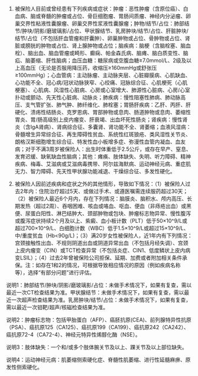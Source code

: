1. 被保险人目前或曾经患有下列疾病或症状：肿瘤：恶性肿瘤（含原位癌）、白血病、脑或脊髓的肿瘤或占位、骨巨细胞瘤、胃肠间质瘤、神经内分泌瘤、卵巢交界性粘液性囊腺瘤、卵巢交界性浆液性囊腺瘤；肿物/结节/占位：肺部结节/肿块/阴影/磨玻璃影/占位、甲状腺结节、乳房肿块/结节/占位、肝脏肿块/结节/占位（不包括肝血管瘤和肝囊肿）、卵巢肿物或占位、骨肿物或占位、肾脏或膀胱的肿物或占位、肾上腺肿物或占位；脑疾病：脑梗（含脑栓塞、脑血栓）、脑出血、脑血管瘤或畸形、癫痫、帕金森氏病、脑瘫、脑白质变性、脑疝、脑萎缩、肝性脑病；血压血糖：糖尿病或空腹血糖≥7.0mmol/L、2级及以上高血压（无论是否服用降压药，收缩压≥160mmHg或舒张压≥100mmHg）；心血管病：主动脉瘤、主动脉夹层、心脏瓣膜病、心肌缺血、心功能不全、冠心病/冠状动脉狭窄、心绞痛、冠脉综合征、心肌梗死（心肌梗塞）、心肌病、风湿性心脏病、心房或心室增大、肺源性心脏病、心房/心室扑动或颤动、先天性心脏病、动脉炎；肺疾病：慢性阻塞性肺病、肺动脉高压、支气管扩张、肺气肿、肺纤维化、肺栓塞；胃肠肝疾病：乙肝、丙肝、肝硬化、溃疡性结肠炎、克罗恩病、胃部肿物或息肉、肠道肿物或息肉、萎缩性胃炎、胃/肠高级别上皮内瘤变、肝衰竭、出血坏死性肠炎；肾疾病：慢性肾炎（含IgA肾病）、肾病综合征、多囊肾、肾功能不全、肾萎缩；血液风湿病：骨髓增生异常综合征、再生障碍性贫血、系统性红斑狼疮、类风湿性关节炎、朗格汉斯细胞增生综合征、特发性血小板增多症、弥漫性血管内凝血、血友病；对于不满3周岁被保险人：出生时体重低于2.5公斤，或存在早产、窒息、发育迟缓、缺氧缺血性脑病；其他：瘫痪、肢体缺失、失明、听力障碍、精神疾病、梅毒、艾滋病或艾滋病毒携带、阿尔兹海默病、运动神经元病、重症肌无力、智力障碍、先天性甲状腺功能减退、干燥综合征、多发性硬化。

2. 被保险人因前述疾病和症状之外的其他情形，导致如下情况：（1）被保险人过去2年内：住院治疗超过5天、或做过手术、或遵医嘱需连续服药超过30天；（2）被保险人最近6个月内，存在下列情况：脑膜炎、脑积水、颅内高压、长期发热（超过2周）、吞咽困难、咳血或咯血、呕血、便血（非痔疮出血）或黑便、尿蛋白阳性、淋巴结肿大、颈部肿物或包块、肿瘤标志物异常、慢性腹泻或腹泻症状持续2个月及以上、紫癜、血小板计数（PLT）低于50×10^9/L或超过700×10^9/L、白细胞计数（WBC）低于1.5×10^9/L或超过15×10^9/L、中/重度贫血（Hb<90g/L)；（3）满20岁女性被保险人，近1年内有下列情况：宫颈接触性出血、不规则阴道出血或阴道异常出血（不包括月经失调）、宫颈上皮内瘤变（CIN）或TCT检查异常（不包括炎症、CIN1、低度鳞状上皮内病变LSIL）；（4）过去2年曾被保险公司拒保、延期、加费或者附加相关条件承保。注：如存在1和2的情况，可根据导致相应情况的原因（例如疾病名称等），选择“有部分问题”进行评估。

说明1：肺部结节/肿块/阴影/磨玻璃影/占位：未做手术情况下，如果有复查，需以最近一次CT检查结果为准。甲状腺结节：未做手术情况下，如果有复查，需以最近一次超声检查结果为准。乳房肿块/结节/占位：未做手术情况下，如果有复查，需以最近一次钼靶/超声/核磁检查结果为准。

说明2：肿瘤标志物：包括甲胎蛋白（AFP）、癌胚抗原(CEA)、前列腺特异性抗原（PSA）、癌抗原125（CA125）、癌抗原199（CA199）、癌抗原242（CA242）、癌抗原72-4（CA72-4）、神经元特异性烯醇化酶（NSE）。

说明3：肢体缺失：一个和/或多个肢体腕关节及以上、踝关节及以上部位缺失。

说明4：运动神经元病：肌萎缩侧索硬化症、脊髓性肌萎缩、进行性延髓麻痹、原发性侧索硬化。